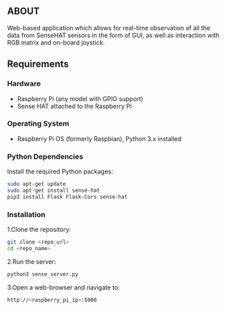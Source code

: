 ## ABOUT
Web-based application which allows for real-time observation of all the data from SenseHAT sensors in the form of GUI, as well as interaction with RGB matrix and on-board joystick.

## Requirements

### Hardware
- Raspberry Pi (any model with GPIO support)
- Sense HAT attached to the Raspberry Pi

### Operating System
- Raspberry Pi OS (formerly Raspbian), Python 3.x installed

### Python Dependencies
Install the required Python packages:

```bash
sudo apt-get update
sudo apt-get install sense-hat
pip3 install Flask Flask-Cors sense-hat
```

### Installation
1.Clone the repository:
```bash
git clone <repo_url>
cd <repo_name>
```
2.Run the server:
```bash
python3 sense_server.py
```
3.Open a web-browser and navigate to:
```bash
http://<raspberry_pi_ip>:5000
```
